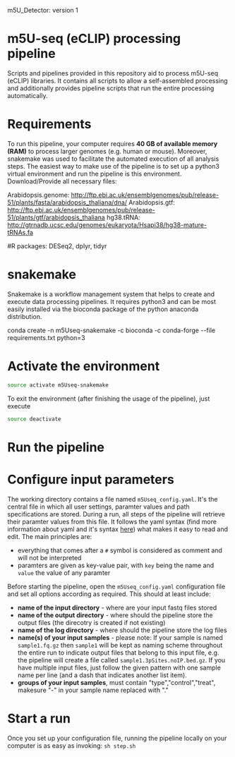 m5U_Detector: version 1
# m5U-seq (eCLIP) processing pipeline

Scripts and pipelines provided in this repository aid to process m5U-seq (eCLIP) libraries. It contains all scripts to allow a self-assembled processing and additionally provides pipeline scripts that run the entire processing automatically.

# Requirements

To run this pipeline, your computer requires **40 GB of available memory (RAM)** to process larger genomes (e.g. human or mouse). Moreover, snakemake was used to facilitate the automated execution of all analysis steps. The easiest way to make use of the pipeline is to set up a python3 virtual environment and run the pipeline is this environment. 
Download/Provide all necessary files:

Arabidopsis.genome: http://ftp.ebi.ac.uk/ensemblgenomes/pub/release-51/plants/fasta/arabidopsis_thaliana/dna/
Arabidopsis.gtf: http://ftp.ebi.ac.uk/ensemblgenomes/pub/release-51/plants/gtf/arabidopsis_thaliana
hg38.tRNA: http://gtrnadb.ucsc.edu/genomes/eukaryota/Hsapi38/hg38-mature-tRNAs.fa

#R packages: DESeq2, dplyr, tidyr

# snakemake
Snakemake is a workflow management system that helps to create and execute data processing pipelines. It requires python3 and can be most easily installed via the bioconda package of the python anaconda distribution.

conda create -n m5Useq-snakemake -c bioconda -c conda-forge --file requirements.txt python=3

# Activate the environment
  ```bash
  source activate m5Useq-snakemake
  ```
To exit the environment (after finishing the usage of the pipeline), just execute
  ```bash
  source deactivate
  ```
# Run the pipeline

# Configure input parameters

The working directory contains a file named `m5Useq_config.yaml`. It's the central file in which all user settings, paramter values and path specifications are stored. During a run, all steps of the pipeline will retrieve their paramter values from this file. It follows the yaml syntax (find more information about yaml and it's syntax [here](http://www.yaml.org/)) what makes it easy to read and edit. The main principles are:
  - everything that comes after a `#` symbol is considered as comment and will not be interpreted
  - paramters are given as key-value pair, with `key` being the name and `value` the value of any paramter

Before starting the pipeline, open the `m5Useq_config.yaml` configuration file and set all options according as required. This should at least include:
  - **name of the input directory** - where are your input fastq files stored
  - **name of the output directory** - where should the pipeline store the output files (the direcotry is created if not existing)
  - **name of the log directory** - where should the pipeline store the log files
  - **name(s) of your input samples** - please note: If your sample is named `sample1.fq.gz` then `sample1` will be kept as naming scheme throughout the entire run to indicate output files that belong to this input file, e.g. the pipeline will create a file called `sample1.3pSites.noIP.bed.gz`. If you have multiple input files, just follow the given pattern with one sample name per line (and a dash that indicates another list item).
  - **groups of your input samples**, must contain "type","control","treat", makesure "-" in your sample name replaced with "."


# Start a run

Once you set up your configuration file, running the pipeline locally on your computer is as easy as invoking:
`sh step.sh`




